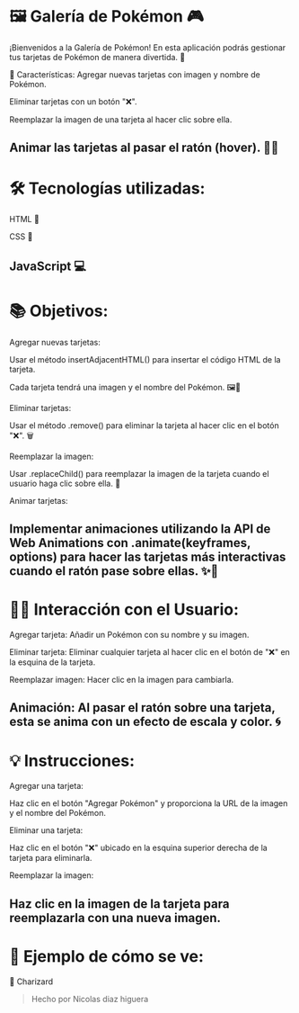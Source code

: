 # 🖼️ Galería de Pokémon 🎮
¡Bienvenidos a la Galería de Pokémon! En esta aplicación podrás gestionar tus tarjetas de Pokémon de manera divertida. 🐾

🚀 Características:
Agregar nuevas tarjetas con imagen y nombre de Pokémon.

Eliminar tarjetas con un botón "❌".

Reemplazar la imagen de una tarjeta al hacer clic sobre ella.

Animar las tarjetas al pasar el ratón (hover). 🐾✨
---
# 🛠️ Tecnologías utilizadas:
HTML 📄

CSS 🎨

JavaScript 💻
---
# 📚 Objetivos:
Agregar nuevas tarjetas:

Usar el método insertAdjacentHTML() para insertar el código HTML de la tarjeta.

Cada tarjeta tendrá una imagen y el nombre del Pokémon. 🖼️👾

Eliminar tarjetas:

Usar el método .remove() para eliminar la tarjeta al hacer clic en el botón "❌". 🗑️

Reemplazar la imagen:

Usar .replaceChild() para reemplazar la imagen de la tarjeta cuando el usuario haga clic sobre ella. 🔄

Animar tarjetas:

Implementar animaciones utilizando la API de Web Animations con .animate(keyframes, options) para hacer las tarjetas más interactivas cuando el ratón pase sobre ellas. ✨💫
---
# 🧑‍💻 Interacción con el Usuario:
Agregar tarjeta: Añadir un Pokémon con su nombre y su imagen.

Eliminar tarjeta: Eliminar cualquier tarjeta al hacer clic en el botón de "❌" en la esquina de la tarjeta.

Reemplazar imagen: Hacer clic en la imagen para cambiarla.

Animación: Al pasar el ratón sobre una tarjeta, esta se anima con un efecto de escala y color. 🌀
---
# 💡 Instrucciones:
Agregar una tarjeta:

Haz clic en el botón "Agregar Pokémon" y proporciona la URL de la imagen y el nombre del Pokémon.

Eliminar una tarjeta:

Haz clic en el botón "❌" ubicado en la esquina superior derecha de la tarjeta para eliminarla.

Reemplazar la imagen:

Haz clic en la imagen de la tarjeta para reemplazarla con una nueva imagen.
---
# 🌈 Ejemplo de cómo se ve:
🦖 Charizard

> Hecho por Nicolas diaz higuera 